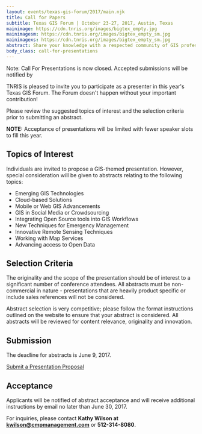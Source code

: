 ```yaml
---
layout: events/texas-gis-forum/2017/main.njk
title: Call for Papers
subtitle: Texas GIS Forum | October 23-27, 2017, Austin, Texas
mainimage: https://cdn.tnris.org/images/bigtex_empty.jpg
mainimagesm: https://cdn.tnris.org/images/bigtex_empty_sm.jpg
mainimagexs: https://cdn.tnris.org/images/bigtex_empty_sm.jpg
abstract: Share your knowledge with a respected community of GIS professionals and network with your peers in the geospatial industry. 
body_class: call-for-presentations
---
```

<div class="alert alert-warning" role="alert">Note: Call For Presentations is now closed. Accepted submissions will be notified by </div>

TNRIS is pleased to invite you to participate as a presenter in this year's Texas GIS Forum. The Forum doesn't happen without your important contribution!

Please review the suggested topics of interest and the selection criteria prior to submitting an abstract.

<div class="well"><strong>NOTE:</strong> Acceptance of presentations will be limited with fewer speaker slots to fill this year.</div>

## Topics of Interest

 Individuals are invited to propose a GIS-themed presentation. However, special consideration will be given to abstracts relating to the following topics:

- Emerging GIS Technologies
- Cloud-based Solutions
- Mobile or Web GIS Advancements
- GIS in Social Media or Crowdsourcing
- Integrating Open Source tools into GIS Workflows
- New Techniques for Emergency Management
- Innovative Remote Sensing Techniques
- Working with Map Services
- Advancing access to Open Data

## Selection Criteria

The originality and the scope of the presentation should be of interest to a significant number of conference attendees. All abstracts must be non-commercial in nature - presentations that are heavily product specific or include sales references will not be considered.

Abstract selection is very competitive; please follow the format instructions outlined on the website to ensure that your abstract is considered. All abstracts will be reviewed for content relevance, originality and innovation.

## Submission

The deadline for abstracts is June 9, 2017.

<a class="btn btn-lg btn-danger" href="https://www.surveymonkey.com/r/STKZC6Z"><i class="glyphicon glyphicon-hand-right"></i> Submit a Presentation Proposal</a>

## Acceptance

Applicants will be notified of abstract acceptance and will receive additional instructions by email no later than June 30, 2017.

For inquiries, please contact **Kathy Wilson at [kwilson@cmpmanagement.com](mailto:kwilson@cmpmanagement.com)** or **512-314-8080**.
